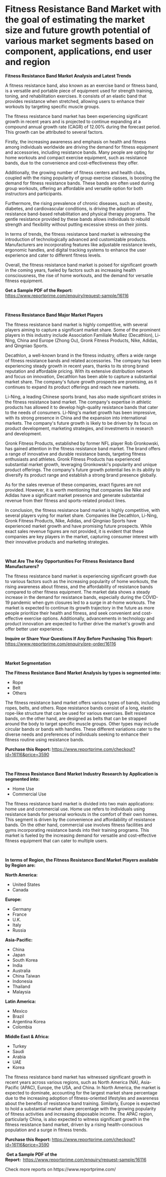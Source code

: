 <p><h1>Fitness Resistance Band Market with the goal of estimating the market size and future growth potential of various market segments based on component, applications, end user and region</h1></p><p><strong>Fitness Resistance Band Market Analysis and Latest Trends</strong></p>
<p><p>A fitness resistance band, also known as an exercise band or fitness band, is a versatile and portable piece of equipment used for strength training, toning, and rehabilitation exercises. It consists of an elastic band that provides resistance when stretched, allowing users to enhance their workouts by targeting specific muscle groups.</p><p>The fitness resistance band market has been experiencing significant growth in recent years and is projected to continue expanding at a compound annual growth rate (CAGR) of 12.00% during the forecast period. This growth can be attributed to several factors.</p><p>Firstly, the increasing awareness and emphasis on health and fitness among individuals worldwide are driving the demand for fitness equipment and accessories, including resistance bands. Many people are opting for home workouts and compact exercise equipment, such as resistance bands, due to the convenience and cost-effectiveness they offer.</p><p>Additionally, the growing number of fitness centers and health clubs, coupled with the rising popularity of group exercise classes, is boosting the demand for fitness resistance bands. These bands are often used during group workouts, offering an affordable and versatile option for both instructors and participants.</p><p>Furthermore, the rising prevalence of chronic diseases, such as obesity, diabetes, and cardiovascular conditions, is driving the adoption of resistance band-based rehabilitation and physical therapy programs. The gentle resistance provided by these bands allows individuals to rebuild strength and flexibility without putting excessive stress on their joints.</p><p>In terms of trends, the fitness resistance band market is witnessing the introduction of technologically advanced and customizable products. Manufacturers are incorporating features like adjustable resistance levels, ergonomic handles, and digital tracking systems to enhance the user experience and cater to different fitness levels.</p><p>Overall, the fitness resistance band market is poised for significant growth in the coming years, fueled by factors such as increasing health consciousness, the rise of home workouts, and the demand for versatile fitness equipment.</p></p>
<p><strong>Get a Sample PDF of the Report:&nbsp;</strong> <a href="https://www.reportprime.com/enquiry/request-sample/16116">https://www.reportprime.com/enquiry/request-sample/16116</a></p>
<p>&nbsp;</p>
<p><strong>Fitness Resistance Band Major Market Players</strong></p>
<p><p>The fitness resistance band market is highly competitive, with several players aiming to capture a significant market share. Some of the prominent players in this industry include Association Familiale Mulliez (Decathlon), Li-Ning, China and Europe (Zhong Ou), Gronk Fitness Products, Nike, Adidas, and Qingniao Sports.</p><p>Decathlon, a well-known brand in the fitness industry, offers a wide range of fitness resistance bands and related accessories. The company has been experiencing steady growth in recent years, thanks to its strong brand reputation and affordable pricing. With its extensive distribution network and focus on innovation, Decathlon has been able to capture a substantial market share. The company's future growth prospects are promising, as it continues to expand its product offerings and reach new markets.</p><p>Li-Ning, a leading Chinese sports brand, has also made significant strides in the fitness resistance band market. The company's expertise in athletic products has allowed it to develop high-quality resistance bands that cater to the needs of consumers. Li-Ning's market growth has been impressive, with its strong presence in China and the expansion into international markets. The company's future growth is likely to be driven by its focus on product development, marketing strategies, and investments in research and development.</p><p>Gronk Fitness Products, established by former NFL player Rob Gronkowski, has gained attention in the fitness resistance band market. The brand offers a range of innovative and durable resistance bands, targeting fitness enthusiasts and athletes. Gronk Fitness Products has experienced substantial market growth, leveraging Gronkowski's popularity and unique product offerings. The company's future growth potential lies in its ability to diversify its product range and establish a strong brand presence globally.</p><p>As for the sales revenue of these companies, exact figures are not provided. However, it is worth mentioning that companies like Nike and Adidas have a significant market presence and generate substantial revenue from their fitness and sports-related product lines.</p><p>In conclusion, the fitness resistance band market is highly competitive, with several players vying for market share. Companies like Decathlon, Li-Ning, Gronk Fitness Products, Nike, Adidas, and Qingniao Sports have experienced market growth and have promising future prospects. While exact sales revenue figures are not provided, it is evident that these companies are key players in the market, capturing consumer interest with their innovative products and marketing strategies.</p></p>
<p>&nbsp;</p>
<p><strong>What Are The Key Opportunities For Fitness Resistance Band Manufacturers?</strong></p>
<p><p>The fitness resistance band market is experiencing significant growth due to various factors such as the increasing popularity of home workouts, the rising awareness about fitness, and the affordability of resistance bands compared to other fitness equipment. The market data shows a steady increase in the demand for resistance bands, especially during the COVID-19 pandemic when gym closures led to a surge in at-home workouts. The market is expected to continue its growth trajectory in the future as more people prioritize their health and fitness, and seek convenient and cost-effective exercise options. Additionally, advancements in technology and product innovation are expected to further drive the market's growth and offer better user experience.</p></p>
<p><strong>Inquire or Share Your Questions If Any Before Purchasing This Report:</strong> <a href="https://www.reportprime.com/enquiry/pre-order/16116">https://www.reportprime.com/enquiry/pre-order/16116</a></p>
<p>&nbsp;</p>
<p><strong>Market Segmentation</strong></p>
<p><strong>The Fitness Resistance Band Market Analysis by types is segmented into:</strong></p>
<p><ul><li>Rope</li><li>Belt</li><li>Others</li></ul></p>
<p><p>The fitness resistance band market offers various types of bands, including ropes, belts, and others. Rope resistance bands consist of a long, elastic rope-like structure that can be used for various exercises. Belt resistance bands, on the other hand, are designed as belts that can be strapped around the body to target specific muscle groups. Other types may include circular bands or bands with handles. These different variations cater to the diverse needs and preferences of individuals seeking to enhance their fitness routine using resistance bands.</p></p>
<p><strong>Purchase this Report:&nbsp;</strong><a href="https://www.reportprime.com/checkout?id=16116&price=3590">https://www.reportprime.com/checkout?id=16116&price=3590</a></p>
<p>&nbsp;</p>
<p><strong>The Fitness Resistance Band Market Industry Research by Application is segmented into:</strong></p>
<p><ul><li>Home Use</li><li>Commercial Use</li></ul></p>
<p><p>The fitness resistance band market is divided into two main applications: home use and commercial use. Home use refers to individuals using resistance bands for personal workouts in the comfort of their own homes. This segment is driven by the convenience and affordability of resistance bands. On the other hand, commercial use involves fitness facilities and gyms incorporating resistance bands into their training programs. This market is fueled by the increasing demand for versatile and cost-effective fitness equipment that can cater to multiple users.</p></p>
<p>&nbsp;</p>
<p><strong>In terms of Region, the Fitness Resistance Band Market Players available by Region are:</strong></p>
<p>
    <p> <strong> North America: </strong>
        <ul>
            <li>United States</li>
            <li>Canada</li>
        </ul>
        </p> 
    <p> <strong> Europe: </strong>
        <ul>
            <li>Germany</li>
            <li>France</li>
            <li>U.K.</li>
            <li>Italy</li>
            <li>Russia</li>
        </ul>
        </p> 
    <p> <strong> Asia-Pacific: </strong>
        <ul>
            <li>China</li>
            <li>Japan</li>
            <li>South Korea</li>
            <li>India</li>
            <li>Australia</li>
            <li>China Taiwan</li>
            <li>Indonesia</li>
            <li>Thailand</li>
            <li>Malaysia</li>
        </ul>
        </p> 
    <p> <strong> Latin America: </strong>
        <ul>
            <li>Mexico</li>
            <li>Brazil</li>
            <li>Argentina Korea</li>
            <li>Colombia</li>
        </ul>
        </p> 
    <p> <strong> Middle East & Africa: </strong>
        <ul>
            <li>Turkey</li>
            <li>Saudi</li>
            <li>Arabia</li>
            <li>UAE</li>
            <li>Korea</li>
        </ul>
    </p>
    </p>
<p><p>The fitness resistance band market has witnessed significant growth in recent years across various regions, such as North America (NA), Asia-Pacific (APAC), Europe, the USA, and China. In North America, the market is expected to dominate, accounting for the largest market share percentage due to the increasing adoption of fitness-oriented lifestyles and awareness about the benefits of resistance band training. Similarly, Europe is expected to hold a substantial market share percentage with the growing popularity of fitness activities and increasing disposable income. The APAC region, particularly China, is also expected to witness significant growth in the fitness resistance band market, driven by a rising health-conscious population and a surge in fitness trends.</p></p>
<p><strong>Purchase this Report: </strong><a href="https://www.reportprime.com/checkout?id=16116&price=3590">https://www.reportprime.com/checkout?id=16116&price=3590</a></p>
<p>&nbsp;<strong>Get a Sample PDF of the Report:&nbsp;&nbsp;</strong><a href="https://www.reportprime.com/enquiry/request-sample/16116">https://www.reportprime.com/enquiry/request-sample/16116</a></p>
<p><strong></strong></p>
<p>Check more reports on https://www.reportprime.com/</p>